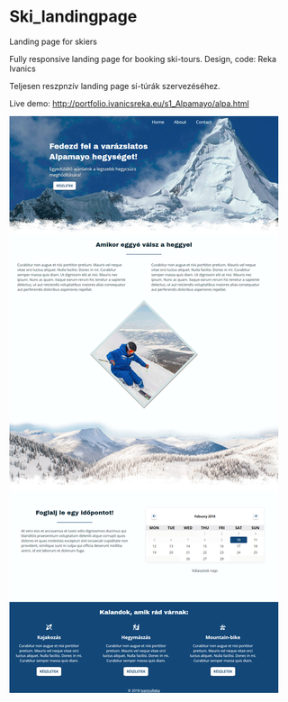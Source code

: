 # Ski_landingpage
Landing page for skiers

Fully responsive landing page for booking ski-tours.
Design, code: Reka Ivanics

Teljesen reszpnzív landing page sí-túrák szervezéséhez.

Live demo: http://portfolio.ivanicsreka.eu/s1_Alpamayo/alpa.html

![landing page kép](https://github.com/rekaivanics/Ski_landingpage/blob/master/alpa.png)
